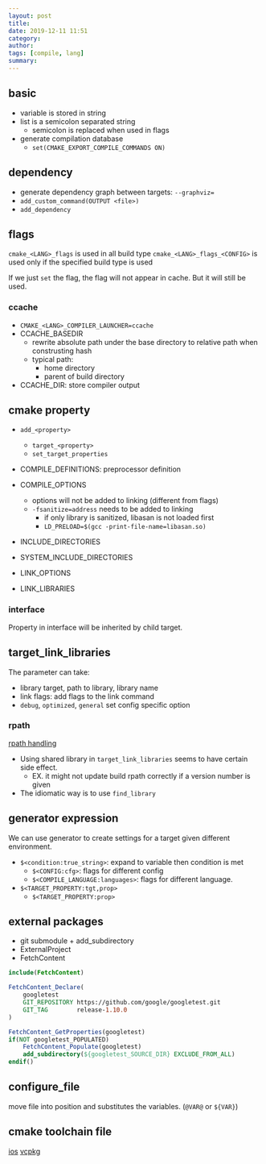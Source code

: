 ```yaml
---
layout: post
title: 
date: 2019-12-11 11:51
category: 
author: 
tags: [compile, lang]
summary: 
---
```


## basic

* variable is stored in string
* list is a semicolon separated string
  * semicolon is replaced when used in flags
* generate compilation database
  * `set(CMAKE_EXPORT_COMPILE_COMMANDS ON)`

## dependency

* generate dependency graph between targets: `--graphviz=`
* `add_custom_command(OUTPUT <file>)`
* `add_dependency`

## flags

`cmake_<LANG>_flags` is used in all build type
`cmake_<LANG>_flags_<CONFIG>` is used only if the specified build type is used

If we just `set` the flag, the flag will not appear in cache.
But it will still be used.

### ccache

* `CMAKE_<LANG>_COMPILER_LAUNCHER=ccache`
* CCACHE_BASEDIR
  * rewrite absolute path under the base directory to relative path when construsting hash
  * typical path:
    * home directory
    * parent of build directory
* CCACHE_DIR: store compiler output

## cmake property

* `add_<property>`
  * `target_<property>`
  * `set_target_properties`

* COMPILE_DEFINITIONS: preprocessor definition
* COMPILE_OPTIONS
  * options will not be added to linking (different from flags)
  * `-fsanitize=address` needs to be added to linking
    * if only library is sanitized, libasan is not loaded first
    * `LD_PRELOAD=$(gcc -print-file-name=libasan.so)`
* INCLUDE_DIRECTORIES
* SYSTEM_INCLUDE_DIRECTORIES
* LINK_OPTIONS
* LINK_LIBRARIES

### interface

Property in interface will be inherited by child target.

## target_link_libraries

The parameter can take:

* library target, path to library, library name
* link flags: add flags to the link command
* `debug`, `optimized`, `general` set config specific option

### rpath

[rpath handling](https://gitlab.kitware.com/cmake/community/-/wikis/doc/cmake/RPATH-handling)

* Using shared library in `target_link_libraries` seems to have certain side effect.
  * EX. it might not update build rpath correctly if a version number is given
* The idiomatic way is to use `find_library`

## generator expression

We can use generator to create settings for a target given different environment.

* `$<condition:true_string>`: expand to variable then condition is met
  * `$<CONFIG:cfg>`: flags for different config
  * `$<COMPILE_LANGUAGE:languages>`: flags for different language.
* `$<TARGET_PROPERTY:tgt,prop>`
  * `$<TARGET_PROPERTY:prop>`

## external packages

* git submodule + add_subdirectory
* ExternalProject
* FetchContent

```cmake
include(FetchContent)

FetchContent_Declare(
    googletest
    GIT_REPOSITORY https://github.com/google/googletest.git
    GIT_TAG        release-1.10.0
)

FetchContent_GetProperties(googletest)
if(NOT googletest_POPULATED)
    FetchContent_Populate(googletest)
    add_subdirectory(${googletest_SOURCE_DIR} EXCLUDE_FROM_ALL)
endif()
```

## configure_file

move file into position and substitutes the variables. (`@VAR@` or `${VAR}`)

## cmake toolchain file

[ios](https://github.com/leetal/ios-cmake)
[vcpkg](https://vcpkg.readthedocs.io/en/latest/)
